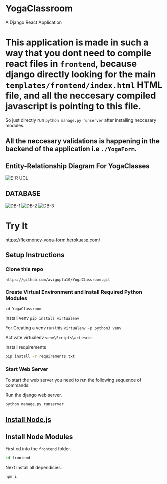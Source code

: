 # YogaClassroom

A Django React Application 

# This application is made in such a way that you dont need to compile react files in `frontend`, because django directly looking for the main `templates/frontend/index.html` HTML file, and all the neccesary compiled javascript is pointing to this file.
So just directly run `python manage.py runserver` after installing neccesary modules.

## All the neccesary validations is happening in the backend of the application i.e `./YogaForm`.

## Entity-Relationship Diagram For YogaClasses
![E-R UCL](https://user-images.githubusercontent.com/41137189/142236305-6f978ae1-c0ca-49d4-8568-bcf8b1570de6.jpg)

## DATABASE

![DB-1](https://user-images.githubusercontent.com/41137189/142240056-b8439d2e-7e35-4c7b-99eb-8fce169e7ae3.png)
![DB-2](https://user-images.githubusercontent.com/41137189/142240059-7e8eabf1-470c-4880-9256-e8478832bb17.png)
![DB-3](https://user-images.githubusercontent.com/41137189/142240049-faf96510-4340-4552-abc1-baaa4867319b.png)


# Try It

https://flexmoney-yoga-form.herokuapp.com/

## Setup Instructions

### Clone this repo

`https://github.com/avigupta10/YogaClassroom.git`

### Create Virtual Environment and Install Required Python Modules
`cd YogaClassroom`

Install venv
`pip install virtualenv`

For Creating a venv run this 
`virtualenv -p python3 venv`

Activate virtualenv 
`venv\Scripts\activate`

Install requirements
```bash
pip install -r requirements.txt
```
### Start Web Server

To start the web server you need to run the following sequence of commands.

Run the django web server.
```bash
python manage.py runserver
```

## [Install Node.js](https://nodejs.org/en/)

## Install Node Modules

First cd into the ```frontend``` folder.
```bash
cd frontend
```
Next install all dependicies.
```bash
npm i
```
